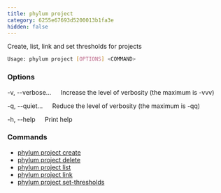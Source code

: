 ```yaml
---
title: phylum project
category: 6255e67693d5200013b1fa3e
hidden: false
---
```


Create, list, link and set thresholds for projects

```sh
Usage: phylum project [OPTIONS] <COMMAND>
```

### Options

-v, --verbose...
&emsp; Increase the level of verbosity (the maximum is -vvv)

-q, --quiet...
&emsp; Reduce the level of verbosity (the maximum is -qq)

-h, --help
&emsp; Print help

### Commands

* [phylum project create](./phylum_project_create)
* [phylum project delete](./phylum_project_delete)
* [phylum project list](./phylum_project_list)
* [phylum project link](./phylum_project_link)
* [phylum project set-thresholds](./phylum_project_set-thresholds)
